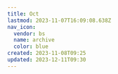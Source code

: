 ```yaml
---
title: Oct
lastmod: 2023-11-07T16:09:08.638Z
nav_icon:
  vendor: bs
  name: archive
  color: blue
created: 2023-11-08T09:25
updated: 2023-12-11T09:30
---
```

